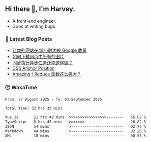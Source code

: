 ## Hi there 👋, I'm Harvey.

- A front-end engineer.
- Good at writing bugs.

### 📖 Latest Blog Posts
<!-- BLOG-POST-LIST:START -->
- [让你的网站在48小时内被 Google 收录](https://blog.izou.top/posts/google-index-script/)
- [如何下载网页中所有的图片](https://blog.izou.top/posts/download-page-img/)
- [同步执行异步任务还能这样做？](https://blog.izou.top/posts/sync-executed/)
- [CSS Anchor Position](https://blog.izou.top/posts/css-anchor/)
- [Amazing！Reduce 函数这么强大？](https://blog.izou.top/posts/reduce-usage/)
<!-- BLOG-POST-LIST:END -->

### 🕐 WakaTime
<!--START_SECTION:waka-->

```txt
From: 27 August 2025 - To: 03 September 2025

Total Time: 32 hrs 35 mins

Vue.js       21 hrs 49 mins  >>>>>>>>>>>>>>>>>--------   66.87 %
TypeScript   8 hrs 45 mins   >>>>>>>------------------   26.82 %
JSON         54 mins         >------------------------   02.77 %
Markdown     44 mins         >------------------------   02.26 %
XML          10 mins         -------------------------   00.55 %
```

<!--END_SECTION:waka-->
